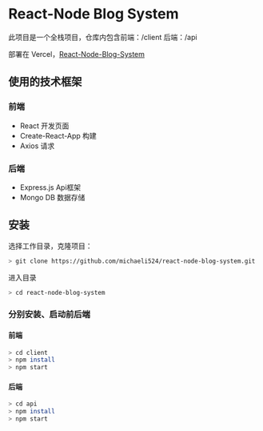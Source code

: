 # React-Node Blog System

此项目是一个全栈项目，仓库内包含前端：/client 后端：/api

部署在 Vercel，[React-Node-Blog-System](https://react-node-blog-system.project.mikolee.xyz/)

##  使用的技术框架

### 前端

+ React 开发页面
+ Create-React-App 构建
+ Axios 请求

### 后端

+ Express.js Api框架
+ Mongo DB 数据存储

## 安装

选择工作目录，克隆项目：

```sh
> git clone https://github.com/michaeli524/react-node-blog-system.git
```

进入目录

```sh
> cd react-node-blog-system
```

### 分别安装、启动前后端

#### 前端

```sh
> cd client
> npm install
> npm start
```

#### 后端

```sh
> cd api
> npm install
> npm start
```
